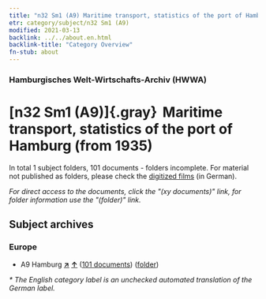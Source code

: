 ```yaml
---
title: "n32 Sm1 (A9) Maritime transport, statistics of the port of Hamburg (from 1935)"
etr: category/subject/n32 Sm1 (A9)
modified: 2021-03-13
backlink: ../../about.en.html
backlink-title: "Category Overview"
fn-stub: about
---
```


### Hamburgisches Welt-Wirtschafts-Archiv (HWWA)
# [n32 Sm1 (A9)]{.gray}&#8201; Maritime transport, statistics of the port of Hamburg (from 1935)&#160; 





In total 1 subject folders, 101 documents - folders incomplete.
For material not published as folders, please check the [digitized films](/film/h1_sh) (in German).

_For direct access to the documents, click the "(xy documents)" link, for folder information use the "(folder)" link._

## Subject archives



### Europe

- A9 Hamburg [**&nearr;**](../../../geo/i/140905/about.en.html "Hamburg (all folders)") [**&uarr;**](../../../geo/about.en.html#A9 "Country category system") (<a href="https://pm20.zbw.eu/dfgview/sh/140905,182143" title="about: Hamburg : Maritime transport, statistics of the port of Hamburg (from 1935)" target="_blank">101 documents</a>) ([folder](http://purl.org/pressemappe20/folder/sh/140905,182143))


_* The English category label is an unchecked automated translation of the German label._

